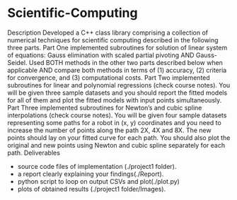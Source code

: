 # Scientific-Computing
Description
Developed a C++ class library comprising a collection of numerical techniques for scientific
computing described in the following three parts.
Part One
implemented subroutines for solution of linear system of equations: Gauss
elimination with scaled partial pivoting AND Gauss-Seidel. Used BOTH methods in the other
two parts described below when applicable AND compare both methods in terms of (1)
accuracy, (2) criteria for convergence, and (3) computational costs.
Part Two
implemented subroutines for linear and polynomial regressions (check course
notes). You will be given three sample datasets and you should report the fitted models for
all of them and plot the fitted models with input points simultaneously.
Part Three
implemented subroutines for Newton’s and cubic spline interpolations (check
course notes). You will be given four sample datasets representing some paths for a robot in
(x, y) coordinates and you need to increase the number of points along the path 2X, 4X and
8X. The new points should lay on your fitted curve for each path. You should also plot the
original and new points using Newton and cubic spline separately for each path.
Deliverables
- source code files of implementation (./project1 folder).
- a report clearly explaining your findings(./Report).
- python script to loop on output CSVs and plot(./plot.py)
- plots of obtained results (./project1 folder/Images).